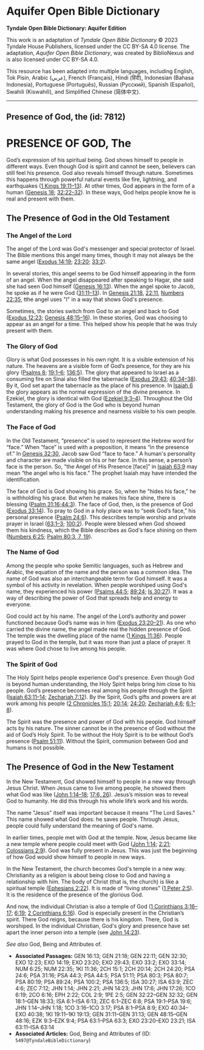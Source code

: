 # Aquifer Open Bible Dictionary

**Tyndale Open Bible Dictionary: Aquifer Edition**

This work is an adaptation of *Tyndale Open Bible Dictionary* © 2023 Tyndale House Publishers, licensed under the CC BY\-SA 4\.0 license. The adaptation, *Aquifer Open Bible Dictionary*, was created by BiblioNexus and is also licensed under CC BY\-SA 4\.0\.

This resource has been adapted into multiple languages, including English, Tok Pisin, Arabic (عربي), French (Français), Hindi (हिंदी), Indonesian (Bahasa Indonesia), Portuguese (Português), Russian (Русский), Spanish (Español), Swahili (Kiswahili), and Simplified Chinese (简体中文).



--------------------------------

## Presence of God, the (id: 7812)

PRESENCE OF GOD, The
====================

God’s expression of his spiritual being. God shows himself to people in different ways. Even though God is spirit and cannot be seen, believers can still feel his presence. God also reveals himself through nature. Sometimes this happens through powerful natural events like fire, lightning, and earthquakes ([1 Kings 19:11–13](https://ref.ly/1Kgs19:11-1Kgs19:13)). At other times, God appears in the form of a human ([Genesis 18](https://ref.ly/Gen18:1-Gen18:33); [32:22–32](https://ref.ly/Gen32:22-Gen32:32)). In these ways, God helps people know he is real and present with them.

The Presence of God in the Old Testament
----------------------------------------

### The Angel of the Lord

The angel of the Lord was God's messenger and special protector of Israel. The Bible mentions this angel many times, though it may not always be the same angel ([Exodus 14:19](https://ref.ly/Exod14:19); [23:20](https://ref.ly/Exod23:20); [33:2](https://ref.ly/Exod33:2)). 

In several stories, this angel seems to be God himself appearing in the form of an angel. When the angel disappeared after speaking to Hagar, she said she had seen God himself ([Genesis 16:13](https://ref.ly/Gen16:13)). When the angel spoke to Jacob, he spoke as if he were God ([31:11–13](https://ref.ly/Gen31:11-Gen31:13)). In [Genesis 21:18](https://ref.ly/Gen21:18), [22:11](https://ref.ly/Gen22:11), [Numbers 22:35](https://ref.ly/Num22:35), tthe angel uses "I" in a way that shows God's presence. 

Sometimes, the stories switch from God to an angel and back to God ([Exodus 12:23](https://ref.ly/Exod12:23); [Genesis 48:15–16](https://ref.ly/Gen48:15-Gen48:16)). In these stories, God was choosing to appear as an angel for a time. This helped show his people that he was truly present with them. 

### The Glory of God

Glory is what God possesses in his own right. It is a visible extension of his nature. The heavens are a visible form of God’s presence, for they are his glory ([Psalms 8](https://ref.ly/Ps8:1-Ps8:9); [19:1–6](https://ref.ly/Ps19:1-Ps19:6); [136:5](https://ref.ly/Ps136:5)). The glory that appeared to Israel as a consuming fire on Sinai also filled the tabernacle ([Exodus 29:43](https://ref.ly/Exod29:43); [40:34–38](https://ref.ly/Exod40:34-Exod40:38)). By it, God set apart the tabernacle as the place of his presence. In [Isaiah 6](https://ref.ly/Isa6:1-Isa6:13) the glory appears as the normal expression of the divine presence. In Ezekiel, the glory is identical with God ([Ezekiel 9:3–4](https://ref.ly/Ezek9:3-Ezek9:4)). Throughout the Old Testament, the glory of God is the God who is beyond human understanding making his presence and nearness visible to his own people.

### The Face of God

In the Old Testament, “presence” is used to represent the Hebrew word for “face.” When “face” is used with a preposition, it means “in the presence of.” In [Genesis 32:30,](https://ref.ly/Gen32:30) Jacob saw God “face to face.” A human's personality and character are made visible on his or her face. In this sense, a person’s face is the person. So, “the Angel of His Presence \[face]” in [Isaiah 63:9](https://ref.ly/Isa63:9) may mean “the angel who is his face.” The prophet Isaiah may have intended the identification. 

The face of God is God showing his grace. So, when he "hides his face," he is withholding his grace. But when he makes his face shine, there is blessing ([Psalm 31:16](https://ref.ly/Ps31:16);[44:3](https://ref.ly/Ps44:3)). The face of God, then, is the presence of God ([Exodus 33:14](https://ref.ly/Exod33:14)). To pray to God in a holy place was to “seek God’s face,” his personal presence ([Psalm 24:6](https://ref.ly/Ps24:6)). This describes temple worship and private prayer in Israel ([63:1–3](https://ref.ly/Ps63:1-Ps63:3); [100:2](https://ref.ly/Ps100:2)). People were blessed when God showed them his kindness, which the Bible describes as God's face shining on them ([Numbers 6:25](https://ref.ly/Num6:25); [Psalm 80:3, 7, 19](https://ref.ly/Ps80:3,Ps80:7,Ps80:19)).

### The Name of God

Among the people who spoke Semitic languages, such as Hebrew and Arabic, the equation of the name and the person was a common idea. The name of God was also an interchangeable term for God himself. It was a symbol of his activity in revelation. When people worshiped using God's name, they experienced his power ([Psalms 44:5](https://ref.ly/Ps44:5); [89:24](https://ref.ly/Ps89:24); [Is 30:27](https://ref.ly/Isa30:27)). It was a way of describing the power of God that spreads help and energy to everyone. 

God could act by his name. The angel of the Lord’s authority and power functioned because God’s name was in him ([Exodus 23:20–21](https://ref.ly/Exod23:20-Exod23:21)). As one who carried the divine name, the angel made real the hidden presence of God. The temple was the dwelling place of the name ([1 Kings 11:36](https://ref.ly/1Kgs11:36)). People prayed to God in the temple, but it was more than just a place of prayer. It was where God chose to live among his people.

### The Spirit of God

The Holy Spirit helps people experience God's presence. Even though God is beyond human understanding, the Holy Spirit helps bring him close to his people. God’s presence becomes real among his people through the Spirit ([Isaiah 63:11–14](https://ref.ly/Isa63:11-Isa63:14); [Zechariah 7:12](https://ref.ly/Zech7:12)). By the Spirit, God’s gifts and powers are at work among his people ([2 Chronicles 15:1](https://ref.ly/2Chr15:1); [20:14](https://ref.ly/2Chr20:14); [24:20](https://ref.ly/2Chr24:20); [Zechariah 4:6](https://ref.ly/Zech4:6); [6:1–8](https://ref.ly/Zech6:1-Zech6:8)). 

The Spirit was the presence and power of God with his people. God himself acts by his nature. The sinner cannot be in the presence of God without the aid of God’s Holy Spirit. To be without the Holy Spirit is to be without God’s presence ([Psalm 51:11](https://ref.ly/Ps51:11)). Without the Spirit, communion between God and humans is not possible.

The Presence of God in the New Testament
----------------------------------------

In the New Testament, God showed himself to people in a new way through Jesus Christ. When Jesus came to live among people, he showed them what God was like ([John 1:14–18](https://ref.ly/John1:14-John1:18); [17:6, 26](https://ref.ly/John17:6,John17:26)). Jesus’s mission was to reveal God to humanity. He did this through his whole life’s work and his words. 

The name "Jesus" itself was important because it means "The Lord Saves." This name showed what God does: he saves people. Through Jesus, people could fully understand the meaning of God's name. 

In earlier times, people met with God at the temple. Now, Jesus became like a new temple where people could meet with God ([John 1:14](https://ref.ly/John1:14); [2:21](https://ref.ly/John2:21); [Colossians 2:9](https://ref.ly/Col2:9)). God was fully present in Jesus. This was just the beginning of how God would show himself to people in new ways.

In the New Testament, the church becomes God's temple in a new way. Christianity as a religion is about being close to God and having a relationship with him. The body of Christ (that is, the church) is like a spiritual temple ([Ephesians 2:22](https://ref.ly/Eph2:22)). It is made of “living stones” ([1 Peter 2:5](https://ref.ly/1Pet2:5)). It is the residence of the presence of the glorious God.

And now, the individual Christian is also a temple of God ([1 Corinthians 3:16–17](https://ref.ly/1Cor3:16-1Cor3:17); [6:19](https://ref.ly/1Cor6:19); [2 Corinthians 6:16](https://ref.ly/2Cor6:16)). God is especially present in the Christian’s spirit. There God reigns, because there is his kingdom. There, God is worshiped. In the individual Christian, God's glory and presence have set apart the inner person into a temple (see [John 14:23](https://ref.ly/John14:23)).

*See also* God, Being and Attributes of.

* **Associated Passages:** GEN 16:13; GEN 21:18; GEN 22:11; GEN 32:30; EXO 12:23; EXO 14:19; EXO 23:20; EXO 29:43; EXO 33:2; EXO 33:14; NUM 6:25; NUM 22:35; 1KI 11:36; 2CH 15:1; 2CH 20:14; 2CH 24:20; PSA 24:6; PSA 31:16; PSA 44:3; PSA 44:5; PSA 51:11; PSA 80:3; PSA 80:7; PSA 80:19; PSA 89:24; PSA 100:2; PSA 136:5; ISA 30:27; ISA 63:9; ZEC 4:6; ZEC 7:12; JHN 1:14; JHN 2:21; JHN 14:23; JHN 17:6; JHN 17:26; 1CO 6:19; 2CO 6:16; EPH 2:22; COL 2:9; 1PE 2:5; GEN 32:22–GEN 32:32; GEN 18:1–GEN 18:33; ISA 6:1–ISA 6:13; ZEC 6:1–ZEC 6:8; PSA 19:1–PSA 19:6; JHN 1:14–JHN 1:18; 1CO 3:16–1CO 3:17; PSA 8:1–PSA 8:9; EXO 40:34–EXO 40:38; 1KI 19:11–1KI 19:13; GEN 31:11–GEN 31:13; GEN 48:15–GEN 48:16; EZK 9:3–EZK 9:4; PSA 63:1–PSA 63:3; EXO 23:20–EXO 23:21; ISA 63:11–ISA 63:14
* **Associated Articles:** God, Being and Attributes of (ID: `5497@TyndaleBibleDictionary`)

